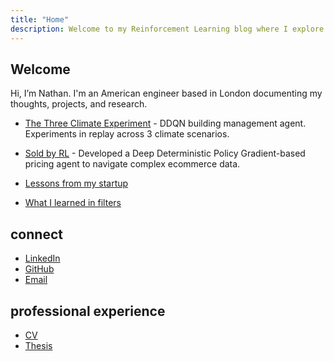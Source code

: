 ```yaml
---
title: "Home"
description: Welcome to my Reinforcement Learning blog where I explore RL concepts, projects, and insights to connect with top RL labs in London.
---
```


## Welcome

Hi, I’m Nathan. I'm an American engineer based in London documenting my thoughts, projects, and research.


- [The Three Climate Experiment](projects/three_climate_experiment) - DDQN building management agent. Experiments in replay across 3 climate scenarios.
- [Sold by RL](projects/sold-by-RL) - Developed a Deep Deterministic Policy Gradient-based pricing agent to navigate complex ecommerce data.

- [Lessons from my startup](blog/cofounder-story)

- [What I learned in filters](blog/what-I-learned-in-filters)


## connect

- [LinkedIn](https://www.linkedin.com/in/natemcarey/)
- [GitHub](https://github.com/itsnemoooo)
- [Email](mailto:natemcarey@gmail.com)

## professional experience
- [CV](assets/NCarey.pdf)
- [Thesis](assets/Thesis.pdf)